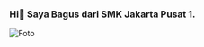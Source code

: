 ### Hi👋 Saya Bagus dari SMK Jakarta Pusat 1.

![Foto](/![images](https://user-images.githubusercontent.com/111104078/184300838-8c1e021f-5945-4da1-8350-08def0613bd2.jpg)
)

<!--
**BagusIhsan22/BagusIhsan22** is a ✨ _special_ ✨ repository because its `README.md` (this file) appears on your GitHub profile.

Here are some ideas to get you started:

- 🔭 I’m currently working on ...
- 🌱 I’m currently learning ...
- 👯 I’m looking to collaborate on ...
- 🤔 I’m looking for help with ...
- 💬 Ask me about ...
- 📫 How to reach me: ...
- 😄 Pronouns: ...
- ⚡ Fun fact: ...
-->
